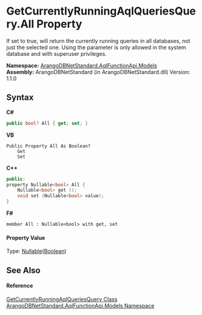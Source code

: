 # GetCurrentlyRunningAqlQueriesQuery.All Property 
 

If set to true, will return the currently running queries in all databases, not just the selected one. Using the parameter is only allowed in the system database and with superuser privileges.

**Namespace:**&nbsp;<a href="e03acbe1-782e-533e-7ffe-cd51613ed54f">ArangoDBNetStandard.AqlFunctionApi.Models</a><br />**Assembly:**&nbsp;ArangoDBNetStandard (in ArangoDBNetStandard.dll) Version: 1.1.0

## Syntax

**C#**<br />
``` C#
public bool? All { get; set; }
```

**VB**<br />
``` VB
Public Property All As Boolean?
	Get
	Set
```

**C++**<br />
``` C++
public:
property Nullable<bool> All {
	Nullable<bool> get ();
	void set (Nullable<bool> value);
}
```

**F#**<br />
``` F#
member All : Nullable<bool> with get, set

```


#### Property Value
Type: <a href="https://docs.microsoft.com/dotnet/api/system.nullable-1" target="_blank" rel="noopener noreferrer">Nullable</a>(<a href="https://docs.microsoft.com/dotnet/api/system.boolean" target="_blank" rel="noopener noreferrer">Boolean</a>)

## See Also


#### Reference
<a href="22678e7e-1df0-8a11-44a6-9c071afd5fcf">GetCurrentlyRunningAqlQueriesQuery Class</a><br /><a href="e03acbe1-782e-533e-7ffe-cd51613ed54f">ArangoDBNetStandard.AqlFunctionApi.Models Namespace</a><br />